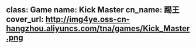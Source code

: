 class: Game
name: Kick Master
cn_name: 踢王
cover_url: http://img4ye.oss-cn-hangzhou.aliyuncs.com/tna/games/Kick_Master.png
---
